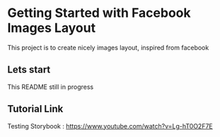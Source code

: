 # Getting Started with Facebook Images Layout 

This project is to create nicely images layout, inspired from facebook 

## Lets start

This README still in progress

## Tutorial Link

Testing Storybook : https://www.youtube.com/watch?v=Lg-hT0O2F7E

